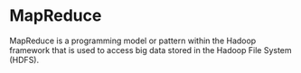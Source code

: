 # MapReduce
MapReduce is a programming model or pattern within the Hadoop framework that is used to access big data stored in the Hadoop File System (HDFS).
